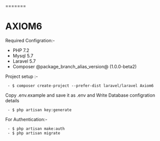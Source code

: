 
=======
# AXIOM6

Required Configration:-

 - PHP 7.2
 - Mysql 5.7
 - Laravel 5.7
 - Composer @package_branch_alias_version@ (1.0.0-beta2)
 
Project setup :- 
```
 - $ composer create-project --prefer-dist laravel/laravel Axiom6
```
 Copy .env.example and save it as .env and Write Database configration details
```
 - $ php artisan key:generate
```
For Authentication:-
```
 - $ php artisan make:auth
 - $ php artisan migrate
```

